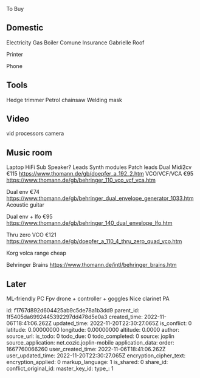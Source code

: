 To Buy

## Domestic
Electricity
Gas
Boiler
Comune
Insurance
Gabrielle
Roof

Printer

Phone

## Tools
Hedge trimmer
Petrol chainsaw
Welding mask

## Video

vid processors
camera

## Music room
Laptop
HiFi
Sub Speaker?
Leads
Synth modules
Patch leads
Dual Midi2cv €115
https://www.thomann.de/gb/doepfer_a_192_2.htm
VCO/VCF/VCA €95
https://www.thomann.de/gb/behringer_110_vco_vcf_vca.htm

Dual env €74
https://www.thomann.de/gb/behringer_dual_envelope_generator_1033.htm
Acoustic guitar

Dual env + lfo €95
https://www.thomann.de/gb/behringer_140_dual_envelope_lfo.htm

Thru zero VCO €121
https://www.thomann.de/gb/doepfer_a_110_4_thru_zero_quad_vco.htm

Korg volca range cheap

Behringer Brains
https://www.thomann.de/intl/behringer_brains.htm


## Later
ML-friendly PC
Fpv drone + controller + goggles
Nice clarinet
PA






id: f1767d892d604425ab9c5de78a1b3dd9
parent_id: 1f5405da6992445392297dd478d5e0a3
created_time: 2022-11-06T18:41:06.262Z
updated_time: 2022-11-20T22:30:27.065Z
is_conflict: 0
latitude: 0.00000000
longitude: 0.00000000
altitude: 0.0000
author: 
source_url: 
is_todo: 0
todo_due: 0
todo_completed: 0
source: joplin
source_application: net.cozic.joplin-mobile
application_data: 
order: 1667760066260
user_created_time: 2022-11-06T18:41:06.262Z
user_updated_time: 2022-11-20T22:30:27.065Z
encryption_cipher_text: 
encryption_applied: 0
markup_language: 1
is_shared: 0
share_id: 
conflict_original_id: 
master_key_id: 
type_: 1